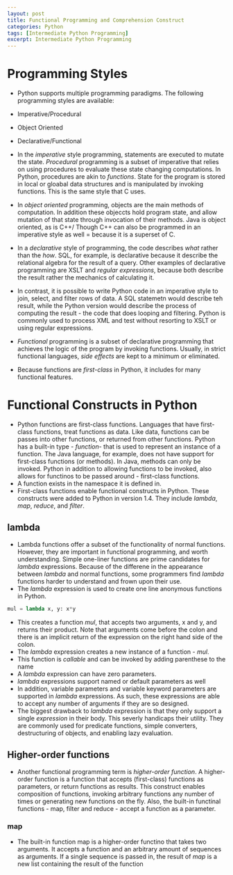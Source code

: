 ```yaml
---
layout: post
title: Functional Programming and Comprehension Construct
categories: Python  
tags: [Intermediate Python Programming]
excerpt: Intermediate Python Programming
---
```


# Programming Styles
* Python supports multiple programming paradigms. The following programming styles are available:
 * Imperative/Procedural
 * Object Oriented 
 * Declarative/Functional 
 
* In the *imperative* style programming, statements are executed to  mutate the state. *Procedural* programming is a subset of imperative  that relies on using procedures to evaluate  these state changing computations.  In Python, procedures are akin to *functions*. State  for the  program is stored in local or gloabal data  structures and is manipulated by invoking functions. This is the same style that C uses. 
* In  *object oriented* programming, objects are the main methods of computation. In addition these objeccts hold program state, and allow mutation of that state through  invocation of their methods. Java is object oriented, as is C++/ Though C++ can also be  programmed in an imperative style as well = because it is a superset of C.
* In a  *declarative*  style of programming, the code describes *what* rather than the *how*. SQL, for example, is declarative because it describe  the relational algebra for the result of a query. Other examples of declarative programming are XSLT and *regular expressions*, because both describe  the result rather the mechanics of calculating  it.  
* In contrast,  it  is possible  to write Python code  in an imperative  style to join, select,  and filter rows of data. A SQL statemetn would describe teh result, while  the Python version would describe  the process  of computing  the result - the code that does looping  and filtering. Python is commonly used to  process XML and test  without resorting to  XSLT  or using regular  expressions. 
* *Functional* programming  is a  subset of declarative  programming that  achieves  the logic of  the  program by invoking  functions. Usually, in strict functional languages, *side effects* are kept to a minimum or eliminated. 
* Because functions are *first-class* in Python, it includes for many functional features. 

# Functional Constructs in Python
* Python functions  are first-class  functions. Languages that  have first-class functions, treat functions as data. Like data, functions can be passes into other  functions, or  returned from other functions. Python has a built-in type - *function*- that is used to represent an instance of a function. The  Java language, for example, does not  have support for first-class  functions (or methods). In Java, methods can only be invoked. Python in addition to allowing  functions to be  invoked, also allows for functinos to  be passed around - first-class functions. 
* A function exists in the  namespace it is defined in. 
* First-class functions  enable functional constructs in Python. These constructs were added to Python in version 1.4.  They include  *lambda*, *map*, *reduce*, and *filter*. 

##  lambda
* Lambda functions offer  a subset of  the  functionality of normal functions. However, they are  important in functional programming, and worth understanding. Simple one-liner functions are prime candidates for *lambda* expressions. Because of the differene in the appearance between *lambda* and normal functions, some programmers find *lambda* functions harder to understand and frown upon their use. 
* The *lambda* expression is  used to create one line anonymous functions in Python. 
```python
mul = lambda x, y: x*y 
```
* This creates a function *mul*, that  accepts two arguments, x and y, and returns their product. Note  that arguments come before the colon and there is an implicit  return of the  expression on the  right hand side of the colon.
* The *lambda* expression creates a new instance of a function - *mul*.
* This function is *callable* and can be invoked by adding parenthese to  the name 
* A *lambda* expression can have zero parameters. 
* *lambda* expressions support named or default parameters as well 
* In addition, variable parameters and variable keyword parameters are supported in *lambda* expressions. As such, these expressions are able to accept any number of arguments if they are so designed. 
* The biggest drawback to *lambda* expression is that they only support  a single *expression* in their body. This severly handicaps their utility. They are commonly used for  predicate  functions, simple converters, destructuring of objects, and enabling lazy evaluation.

## Higher-order functions 
*  Another functional programming  term is *higher-order function*. A higher-order function is a function that  accepts (first-class) functions as parameters, or return functions as results. This construct enables composition of functions, invoking arbitrary functions any number of times or generating new functions on the fly. Also, the  built-in functinal functions - map, filter and reduce - accept  a function as  a parameter. 

### map 
*  The built-in function map is a higher-order functino that takes two arguments. It accepts a function and an arbitrary  amount of sequences as arguments. If a single sequence is passed in, the  result of *map* is a new list containing the result  of the  function 
